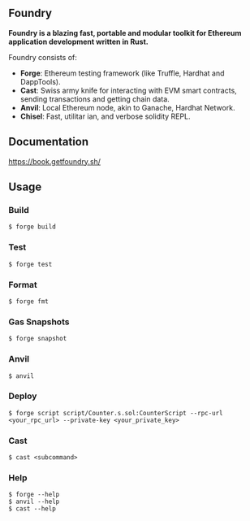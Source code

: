  ## Foundry

**Foundry is a blazing fast, portable and modular toolkit for Ethereum application development written in Rust.**  
  
Foundry consists of:  
 
-   **Forge**: Ethereum testing framework (like Truffle, Hardhat and DappTools).
-   **Cast**: Swiss army knife for interacting with EVM smart contracts, sending transactions and getting chain data.
-   **Anvil**: Local Ethereum node, akin to Ganache,  Hardhat Network.
-   **Chisel**: Fast, utilitar ian, and verbose solidity REPL. 
  
## Documentation  

https://book.getfoundry.sh/ 

## Usage

### Build

```shell 
$ forge build 
```

### Test

```shell
$ forge test 
```


### Format

```shell
$ forge fmt
```

### Gas Snapshots

```shell
$ forge snapshot
```

### Anvil

```shell
$ anvil
```

### Deploy

```shell
$ forge script script/Counter.s.sol:CounterScript --rpc-url <your_rpc_url> --private-key <your_private_key>
```

### Cast

```shell
$ cast <subcommand>
```

### Help

```shell
$ forge --help
$ anvil --help
$ cast --help
```
